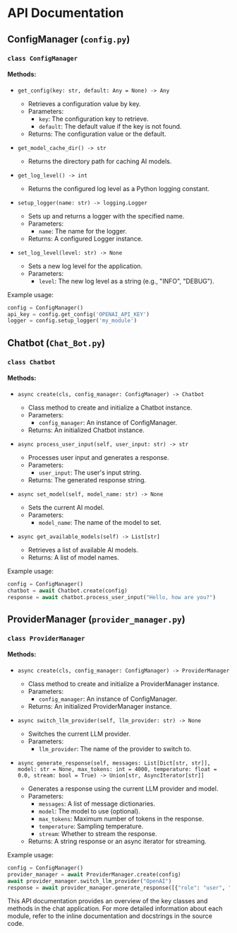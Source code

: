 # API Documentation

## ConfigManager (`config.py`)

### `class ConfigManager`

#### Methods:

- `get_config(key: str, default: Any = None) -> Any`
  - Retrieves a configuration value by key.
  - Parameters:
    - `key`: The configuration key to retrieve.
    - `default`: The default value if the key is not found.
  - Returns: The configuration value or the default.

- `get_model_cache_dir() -> str`
  - Returns the directory path for caching AI models.

- `get_log_level() -> int`
  - Returns the configured log level as a Python logging constant.

- `setup_logger(name: str) -> logging.Logger`
  - Sets up and returns a logger with the specified name.
  - Parameters:
    - `name`: The name for the logger.
  - Returns: A configured Logger instance.

- `set_log_level(level: str) -> None`
  - Sets a new log level for the application.
  - Parameters:
    - `level`: The new log level as a string (e.g., "INFO", "DEBUG").

Example usage:
```python
config = ConfigManager()
api_key = config.get_config('OPENAI_API_KEY')
logger = config.setup_logger('my_module')
```

## Chatbot (`Chat_Bot.py`)

### `class Chatbot`

#### Methods:

- `async create(cls, config_manager: ConfigManager) -> Chatbot`
  - Class method to create and initialize a Chatbot instance.
  - Parameters:
    - `config_manager`: An instance of ConfigManager.
  - Returns: An initialized Chatbot instance.

- `async process_user_input(self, user_input: str) -> str`
  - Processes user input and generates a response.
  - Parameters:
    - `user_input`: The user's input string.
  - Returns: The generated response string.

- `async set_model(self, model_name: str) -> None`
  - Sets the current AI model.
  - Parameters:
    - `model_name`: The name of the model to set.

- `async get_available_models(self) -> List[str]`
  - Retrieves a list of available AI models.
  - Returns: A list of model names.

Example usage:
```python
config = ConfigManager()
chatbot = await Chatbot.create(config)
response = await chatbot.process_user_input("Hello, how are you?")
```

## ProviderManager (`provider_manager.py`)

### `class ProviderManager`

#### Methods:

- `async create(cls, config_manager: ConfigManager) -> ProviderManager`
  - Class method to create and initialize a ProviderManager instance.
  - Parameters:
    - `config_manager`: An instance of ConfigManager.
  - Returns: An initialized ProviderManager instance.

- `async switch_llm_provider(self, llm_provider: str) -> None`
  - Switches the current LLM provider.
  - Parameters:
    - `llm_provider`: The name of the provider to switch to.

- `async generate_response(self, messages: List[Dict[str, str]], model: str = None, max_tokens: int = 4000, temperature: float = 0.0, stream: bool = True) -> Union[str, AsyncIterator[str]]`
  - Generates a response using the current LLM provider and model.
  - Parameters:
    - `messages`: A list of message dictionaries.
    - `model`: The model to use (optional).
    - `max_tokens`: Maximum number of tokens in the response.
    - `temperature`: Sampling temperature.
    - `stream`: Whether to stream the response.
  - Returns: A string response or an async iterator for streaming.

Example usage:
```python
config = ConfigManager()
provider_manager = await ProviderManager.create(config)
await provider_manager.switch_llm_provider("OpenAI")
response = await provider_manager.generate_response([{"role": "user", "content": "Hello"}])
```

This API documentation provides an overview of the key classes and methods in the chat application. For more detailed information about each module, refer to the inline documentation and docstrings in the source code.